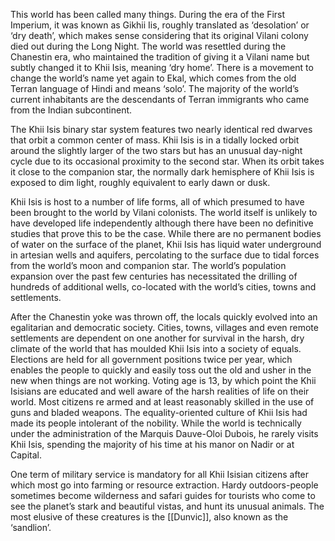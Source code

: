 This world has been called many things. During the era of the First Imperium, it was known as Gikhii Iis, roughly translated as ‘desolation’ or ‘dry death’, which makes sense considering that its original Vilani colony died out during the Long Night. The world was resettled during the Chanestin era, who maintained the tradition of giving it a Vilani name but subtly changed it to Khii Isis, meaning ‘dry home’. There is a movement to change the world’s name yet again to Ekal, which comes from the old Terran language of Hindi and means ‘solo’. The majority of the world’s current inhabitants are the descendants of Terran immigrants who came from the Indian subcontinent.

The Khii Isis binary star system features two nearly identical red dwarves that orbit a common center of mass. Khii Isis is in a tidally locked orbit around the slightly larger of the two stars but has an unusual day-night cycle due to its occasional proximity to the second star. When its orbit takes it close to the companion star, the normally dark hemisphere of Khii Isis is exposed to dim light, roughly equivalent to early dawn or dusk.

Khii Isis is host to a number of life forms, all of which presumed to have been brought to the world by Vilani colonists. The world itself is unlikely to have developed life independently although there have been no definitive studies that prove this to be the case. While there are no permanent bodies of water on the surface of the planet, Khii Isis has liquid water underground in artesian wells and aquifers, percolating to the surface due to tidal forces from the world’s moon and companion star. The world’s population expansion over the past few centuries has necessitated the drilling of hundreds of additional wells, co-located with the world’s cities, towns and settlements.

After the Chanestin yoke was thrown off, the locals quickly evolved into an egalitarian and democratic society. Cities, towns, villages and even remote settlements are dependent on one another for survival in the harsh, dry climate of the world that has moulded Khii Isis into a society of equals. Elections are held for all government positions twice per year, which enables the people to quickly and easily toss out the old and usher in the new when things are not working. Voting age is 13, by which point the Khii Isisians are educated and well aware of the harsh realities of life on their world. Most citizens re armed and at least reasonably skilled in the use of guns and bladed weapons. The equality-oriented culture of Khii Isis had made its people intolerant of the nobility. While the world is technically under the administration of the Marquis Dauve-Oloi Dubois, he rarely visits Khii Isis, spending the majority of his time at his manor on Nadir or at Capital.

One term of military service is mandatory for all Khii Isisian citizens after which most go into farming or resource extraction. Hardy outdoors-people sometimes become wilderness and safari guides for tourists who come to see the planet’s stark and beautiful vistas, and hunt its unusual animals. The most elusive of these creatures is the [[Dunvic]], also known as the ‘sandlion’.